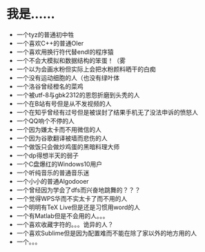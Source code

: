 # 我是……
- 一个tyz的普通初中牲
- 一个喜欢C++的普通OIer
- 一个喜欢用换行符代替endl的程序猿
- 一个不会大模拟和数据结构的笨蛋！（雾
- 一个以为会画水粉但实际上会把水粉颜料晒干的白痴
- 一个没有运动细胞的人（也没有绿叶体
- 一个洛谷曾经橙名的菜鸡
- 一个被utf-8与gbk2312的恩怨折磨到头秃的人
- 一个在B站有号但是从不发视频的人
- 一个在知乎曾经有过号但是被误封了结果手机无了没法申诉的愤怒人
- 一个QQ响个不停的人
- 一个因为嫌太卡而不用微信的人
- 一个因为谷歌翻译被墙而悲伤的人
- 一个做饭只会做炒鸡蛋的黑暗料理大师
- 一个dp得想半天的弱子
- 一个C盘爆红的Windows10用户
- 一个听纯音乐的普通音乐迷
- 一个小小的普通Algodooer
- 一个曾经因为学会了dfs而兴奋地跳舞的？？？
- 一个觉得WPS华而不实太卡了而不用的人
- 一个明明有TeX Live但是还是习惯用word的人
- 一个有Matlab但是不会用的人。。。
- 一个喜欢收藏字符的。。。诡异的人？
- 一个喜欢Sublime但是因为配置难而不能在除了家以外的地方用的人
- 一个。。。